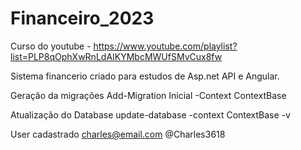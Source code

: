 # Financeiro_2023

Curso do youtube - https://www.youtube.com/playlist?list=PLP8qOphXwRnLdAIKYMbcMWUfSMvCux8fw

Sistema financerio criado para estudos de Asp.net API e Angular.

Geração da migrações
Add-Migration Inicial -Context ContextBase

Atualização do Database
update-database -context ContextBase -v

User cadastrado
charles@email.com
@Charles3618
